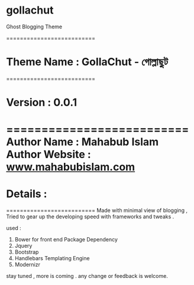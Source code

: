 gollachut
=========

Ghost Blogging Theme




==========================
# Theme Name : GollaChut - গোল্লাছুট
==========================
# Version : 0.0.1
==========================
Author Name : Mahabub Islam
Author Website : www.mahabubislam.com
=====================================


# Details :
==========================
Made with minimal view of blogging , Tried to gear up the developing speed with frameworks and tweaks .

used :
1. Bower for front end Package Dependency
2. Jquery
3. Bootstrap
4. Handlebars Templating Engine
5. Modernizr



stay tuned , more is coming .
any change or feedback is welcome.


